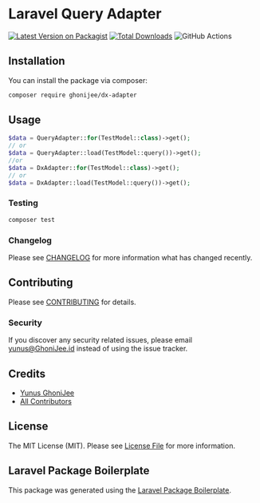 # Laravel Query Adapter

[![Latest Version on Packagist](https://img.shields.io/packagist/v/GhoniJee/dx-adapter.svg?style=flat-square)](https://packagist.org/packages/GhoniJee/dx-adapter)
[![Total Downloads](https://img.shields.io/packagist/dt/GhoniJee/dx-adapter.svg?style=flat-square)](https://packagist.org/packages/GhoniJee/dx-adapter)
![GitHub Actions](https://github.com/GhoniJee/dx-adapter/actions/workflows/main.yml/badge.svg)


## Installation

You can install the package via composer:

```bash
composer require ghonijee/dx-adapter
```

## Usage

```php
$data = QueryAdapter::for(TestModel::class)->get();
// or
$data = QueryAdapter::load(TestModel::query())->get();
//or
$data = DxAdapter::for(TestModel::class)->get();
// or
$data = DxAdapter::load(TestModel::query())->get();
```

### Testing

```bash
composer test
```

### Changelog

Please see [CHANGELOG](CHANGELOG.md) for more information what has changed recently.

## Contributing

Please see [CONTRIBUTING](CONTRIBUTING.md) for details.

### Security

If you discover any security related issues, please email yunus@GhoniJee.id instead of using the issue tracker.

## Credits

-   [Yunus GhoniJee](https://github.com/GhoniJee)
-   [All Contributors](../../contributors)

## License

The MIT License (MIT). Please see [License File](LICENSE.md) for more information.

## Laravel Package Boilerplate

This package was generated using the [Laravel Package Boilerplate](https://laravelpackageboilerplate.com).
